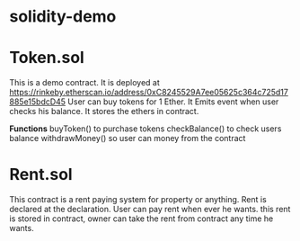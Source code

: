 # solidity-demo

# Token.sol
This is a demo contract. It is deployed at https://rinkeby.etherscan.io/address/0xC8245529A7ee05625c364c725d17885e15bdcD45 
User can buy tokens for 1 Ether. It Emits event when user checks his balance. It stores the ethers in contract.

**Functions**
buyToken() to purchase tokens
checkBalance() to check users balance
withdrawMoney() so user can money from the contract 

# Rent.sol
This contract is a rent paying system for property or anything. Rent is declared at the declaration. User can pay rent when ever he wants.
this rent is stored in contract, owner can take the rent from contract any time he wants.

